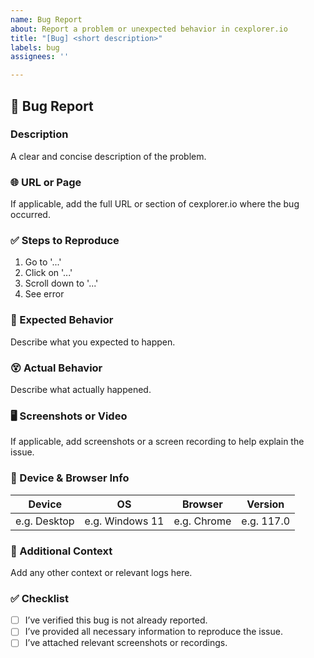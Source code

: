 ```yaml
---
name: Bug Report
about: Report a problem or unexpected behavior in cexplorer.io
title: "[Bug] <short description>"
labels: bug
assignees: ''

---
```


## 🐛 Bug Report

### Description
A clear and concise description of the problem.

### 🌐 URL or Page
If applicable, add the full URL or section of cexplorer.io where the bug occurred.

### ✅ Steps to Reproduce

1. Go to '...'
2. Click on '...'
3. Scroll down to '...'
4. See error

### 🤔 Expected Behavior
Describe what you expected to happen.

### 😵 Actual Behavior
Describe what actually happened.

### 🖥️ Screenshots or Video
If applicable, add screenshots or a screen recording to help explain the issue.

### 📱 Device & Browser Info

| Device | OS | Browser | Version |
|--------|----|---------|---------|
| e.g. Desktop | e.g. Windows 11 | e.g. Chrome | e.g. 117.0 |

### 🧪 Additional Context
Add any other context or relevant logs here.

### ✅ Checklist

- [ ] I’ve verified this bug is not already reported.
- [ ] I’ve provided all necessary information to reproduce the issue.
- [ ] I’ve attached relevant screenshots or recordings.
